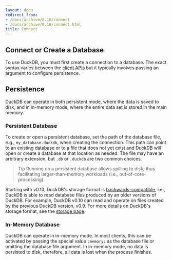 ```yaml
---
layout: docu
redirect_from:
- /docs/archive/0.10/connect
- /docs/archive/0.10/connect.html
title: Connect
---
```


## Connect or Create a Database

To use DuckDB, you must first create a connection to a database. The exact syntax varies between the [client APIs](../api/overview) but it typically involves passing an argument to configure persistence.

## Persistence

DuckDB can operate in both persistent mode, where the data is saved to disk, and in in-memory mode, where the entire data set is stored in the main memory.

### Persistent Database

To create or open a persistent database, set the path of the database file, e.g., `my_database.duckdb`, when creating the connection.
This path can point to an existing database or to a file that does not yet exist and DuckDB will open or create a database at that location as needed.
The file may have an arbitrary extension, but `.db` or `.duckdb` are two common choices.

> Tip Running on a persistent database allows spilling to disk, thus facilitating larger-than-memory workloads (i.e., out-of-core-processing).

Starting with v0.10, DuckDB's storage format is [backwards-compatible](/internals/storage#backward-compatibility), i.e., DuckDB is able to read database files produced by an older versions of DuckDB.
For example, DuckDB v0.10 can read and operate on files created by the previous DuckDB version, v0.9.
For more details on DuckDB's storage format, see the [storage page](/internals/storage).

### In-Memory Database

DuckDB can operate in in-memory mode. In most clients, this can be activated by passing the special value `:memory:` as the database file or omitting the database file argument. In in-memory mode, no data is persisted to disk, therefore, all data is lost when the process finishes.